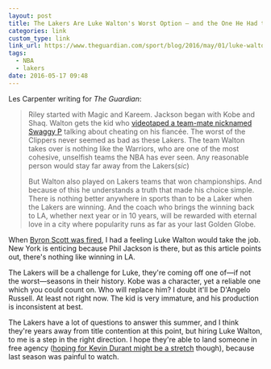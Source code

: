 ```yaml
---
layout: post
title: The Lakers Are Luke Walton's Worst Option – and the One He Had to Take | The Guardian
categories: link
custom_type: link
link_url: https://www.theguardian.com/sport/blog/2016/may/01/luke-walton-los-angeles-lakers-coach-nba
tags:
  - NBA
  - lakers
date: 2016-05-17 09:48
---
```

Les Carpenter writing for *The Guardian*:

> Riley started with Magic and Kareem. Jackson began with Kobe and Shaq. Walton gets the kid who [videotaped a team-mate nicknamed Swaggy P](http://espn.go.com/nba/story/_/id/15100584/dangelo-russell-los-angeles-lakers-apologizes-recording-nick-young-conversation) talking about cheating on his fiancée. The worst of the Clippers never seemed as bad as these Lakers. The team Walton takes over is nothing like the Warriors, who are one of the most cohesive, unselfish teams the NBA has ever seen. Any reasonable person would stay far away from the Lakers(*sic*)
>
> But Walton also played on Lakers teams that won championships. And because of this he understands a truth that made his choice simple. There is nothing better anywhere in sports than to be a Laker when the Lakers are winning. And the coach who brings the winning back to LA, whether next year or in 10 years, will be rewarded with eternal love in a city where popularity runs as far as your last Golden Globe.

When [Byron Scott was fired](http://www.si.com/nba/2016/04/25/lakers-byron-scott-fired-kobe-bryant-dangelo-russell-nick-young), I had a feeling Luke Walton would take the job. New York is enticing because Phil Jackson is there, but as this article points out, there's nothing like winning in LA.

The Lakers will be a challenge for Luke, they're coming off one of—if not the worst—seasons in their history. Kobe was a character, yet a reliable one which you could count on. Who will replace him? I doubt it'll be D'Angelo Russell. At least not right now. The kid is very immature, and his production is inconsistent at best.

The Lakers have a lot of questions to answer this summer, and I think they're years away from title contention at this point, but hiring Luke Walton, to me is a step in the right direction. I hope they're able to land someone in free agency ([hoping for Kevin Durant might be a stretch](http://www.si.com/nba/2016/04/25/lakers-byron-scott-fired-kobe-bryant-dangelo-russell-nick-young) though), because last season was painful to watch.
